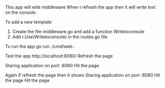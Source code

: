 This app will wite middleware
When i refresh the app then it will write text on the console.


To add a new template
1) Create the file middleware.go and add a function Writetoconsole
2) Add 	r.Use(Writetoconsole) in the routes.go file

To run the app
go run ./cmd/web .

Test the app
http://localhost:8080/
Refresh the page

Staring application on port :8080
Hit the page


Again if refresh the page then it shows
Staring application on port :8080
Hit the page
Hit the page
